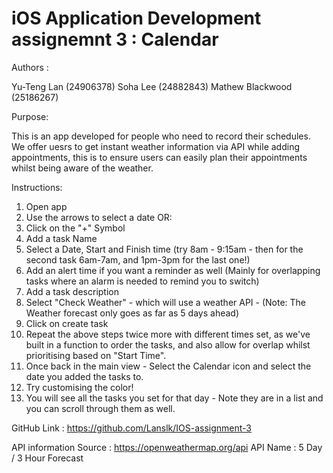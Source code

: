 # iOS Application Development assignemnt 3 : Calendar

Authors : 

Yu-Teng Lan         (24906378)
Soha Lee            (24882843)
Mathew Blackwood    (25186267)

Purpose: 

This is an app developed for people who need to record their schedules.
We offer uesrs to get instant weather information via API while adding appointments, this is to ensure users can easily plan their appointments whilst being aware of the weather. 


Instructions: 

1. Open app
2. Use the arrows to select a date OR:
4. Click on the "+" Symbol
5. Add a task Name
6. Select a Date, Start and Finish time (try 8am - 9:15am - then for the second task 6am-7am, and 1pm-3pm for the last one!)
7. Add an alert time if you want a reminder as well (Mainly for overlapping tasks where an alarm is needed to remind you to switch) 
8. Add a task description 
9. Select "Check Weather" - which will use a weather API - (Note: The Weather forecast only goes as far as 5 days ahead)
10. Click on create task
11. Repeat the above steps twice more with different times set, as we've built in a function to order the tasks, and also allow for overlap whilst prioritising based on "Start Time". 
12. Once back in the main view - Select the Calendar icon and select the date you added the tasks to.
13. Try customising the color!
14. You will see all the tasks you set for that day - Note they are in a list and you can scroll through them as well. 


GitHub Link : https://github.com/Lanslk/IOS-assignment-3

API information
Source : https://openweathermap.org/api
API Name : 5 Day / 3 Hour Forecast
